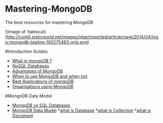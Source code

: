 # Mastering-MongoDB
The best resources for mastering MongoDB

![Image of Yaktocat]
(http://core0.staticworld.net/images/idge/imported/article/nww/2014/04/logo-mongodb-tagline-100275483-orig.png)

#Introduction Guides:
* [What is mongoDB ?](#)
* [NoSQL Databases](#)       
* [Advantages of MongoDB](#)
* [When to use MongoDB and when not](#)
* [Best Applications of mongoDB](#)
* [Organisations using MongoDB](#)

#MongoDB Data Model
* [MongoDB vs SQL Databases](#)
* [MongoDB Data Model](#)
	*[what is Database](#)
	*[what is Collection](#)
	*[what is Document](#)


